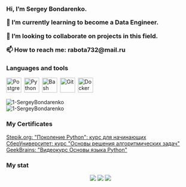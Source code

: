 <h3>

Hi, I’m Sergey Bondarenko.
<p>🌱 I’m currently learning to become a Data Engineer.</p>
<p>💼 I’m looking to collaborate on projects in this field.</p>
📫 How to reach me: rabota732@mail.ru

### Languages and tools

<img src="https://cdn.jsdelivr.net/gh/devicons/devicon/icons/postgresql/postgresql-original.svg" title="PostgreSQL" width="40" height="40"/>&nbsp;
<img src="https://cdn.jsdelivr.net/gh/devicons/devicon/icons/python/python-original.svg" title="Python" width="40" height="40"/>&nbsp;
<img src="https://cdn.jsdelivr.net/gh/devicons/devicon/icons/bash/bash-original.svg" title="Bash" width="40" height="40"/>&nbsp;
<img src="https://cdn.jsdelivr.net/gh/devicons/devicon/icons/git/git-plain-wordmark.svg" title="Git" width="40" height="40"/>&nbsp;
<img src="https://cdn.jsdelivr.net/gh/devicons/devicon@latest/icons/docker/docker-original-wordmark.svg" title="Docker" width="40" height="40"/>


<p><img src="https://github-readme-stats.vercel.app/api?username=1-SergeyBondarenko&theme=dark&show_icons=true&locale=en" alt="1-SergeyBondarenko" /><br>
<img src="https://github-readme-stats.vercel.app/api/top-langs?username=1-SergeyBondarenko&theme=dark&show_icons=true&locale=en&layout=compact" alt="1-SergeyBondarenko" />
</p>

### My Certificates
<a target="_blank" rel="noopener noreferrer" href="https://stepik.org/cert/1519597"> Stepik.org: "Поколение Python": курс для начинающих </a><br>
<a target="_blank" rel="noopener noreferrer" href="https://vk.com/id32161886?z=photo32161886_457239076%2Falbum32161886_00%2Frev"> СберУниверситет: курс "Основы решения алгоритмических задач" </a><br>
<a target="_blank" rel="noopener noreferrer" href="https://gb.ru/certificates/802196?1d52304dd6ef9c4032e2086732e86565"> GeekBrains: "Видеокурс Основы языка Python" </a><br>


### My stat
<div id="stat" align="center">
<img src="http://github-profile-summary-cards.vercel.app/api/cards/profile-details?username=1-SergeyBondarenko&theme=github_dark"/>
<img src="http://github-profile-summary-cards.vercel.app/api/cards/most-commit-language?username=1-SergeyBondarenko&theme=github_dark"/>
<img src="http://github-profile-summary-cards.vercel.app/api/cards/stats?username=1-SergeyBondarenko&theme=github_dark"/>
 </div>
</h3>
